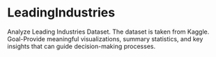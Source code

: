 # LeadingIndustries
Analyze Leading Industries Dataset.
The dataset is taken from Kaggle.
Goal-Provide meaningful visualizations, summary statistics, and key insights that can guide decision-making processes.

